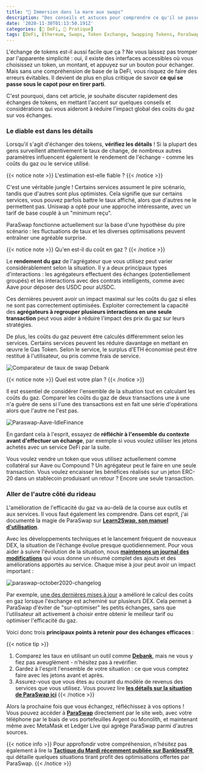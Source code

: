 ```yaml
---
title: "🐊 Immersion dans la mare aux swaps"
description: "Des conseils et astuces pour comprendre ce qu'il se passe sous le capot avec les aggrégateurs d'échanges décentralisés et comment les utiliser au mieux."
date: '2020-11-30T01:13:50.191Z'
categories: [🌌 DeFi, 💸 Pratique]
tags: [DeFi, Ethereum, Swaps, Token Exchange, Swapping Tokens, ParaSwap, Uniswap, Balancer, Curve, SushiSwap, Aave, Compound]
---
```


L'échange de tokens est-il aussi facile que ça ? Ne vous laissez pas tromper par l'apparente simplicité : oui, il existe des interfaces accessibles où vous choisissez un token, un montant, et appuyez sur un bouton pour échanger. Mais sans une compréhension de base de la DeFi, vous risquez de faire des erreurs évitables.  Il devient de plus en plus critique de savoir **ce qui se passe sous le capot pour en tirer parti**. 

C'est pourquoi, dans cet article, je souhaite discuter rapidement des échanges de tokens, en mettant l'accent sur quelques conseils et considérations qui vous aideront à réduire l'impact global des coûts du gaz sur vos échanges. 

### Le diable est dans les détails

Lorsqu'il s'agit d'échanger des tokens, **vérifiez les détails** ! Si la plupart des gens surveillent attentivement le taux de change, de nombreux autres paramètres influencent également le rendement de l'échange - comme les coûts du gaz ou le service utilisé.

{{< notice note >}}
L'estimation est-elle fiable ?
{{< /notice >}}

C'est une véritable jungle ! Certains services assument le pire scénario, tandis que d'autres sont plus optimistes. Cela signifie que sur certains services, vous pouvez parfois battre le taux affiché, alors que d'autres ne le permettent pas. Uniswap a opté pour une approche intéressante, avec un tarif de base couplé à un "minimum reçu". 

ParaSwap fonctionne actuellement sur la base d'une hypothèse du pire scénario : les fluctuations de taux et les diverses optimisations peuvent entraîner une agréable surprise.

{{< notice note >}}
Qu'en est-il du coût en gaz ?
{{< /notice >}}

Le **rendement du gaz** de l'agrégateur que vous utilisez peut varier considérablement selon la situation. Il y a deux principaux types d'interactions : les agrégateurs effectuent des échanges (potentiellement groupés) et les interactions avec des contrats intelligents, comme avec Aave pour déposer des USDC pour aUSDC. 

Ces dernières peuvent avoir un impact maximal sur les coûts du gaz si elles ne sont pas correctement optimisées. Exploiter correctement la capacité des **agrégateurs à regrouper plusieurs interactions en une seule transaction** peut vous aider à réduire l'impact des prix du gaz sur leurs stratégies.

De plus, les coûts du gaz peuvent être calculés différemment selon les services. Certains services peuvent les réduire davantage en mettant en œuvre le Gas Token. Selon le service, le surplus d'ETH économisé peut être restitué à l'utilisateur, ou pris comme frais de service.

![Comparateur de taux de swap Debank](/img/2020/swap-swamps/debank.png "Comparateur de taux de swap Debank")

{{< notice note >}}
Quel est votre plan ?
{{< /notice >}}

Il est essentiel de considérer l'ensemble de la situation tout en calculant les coûts du gaz. Comparer les coûts du gaz de deux transactions une à une n'a guère de sens si l'une des transactions est en fait une série d'opérations alors que l'autre ne l'est pas. 

![Paraswap-Aave-IdleFinance](/img/2020/swap-swamps/paraswap-aave-idle.png "ParaSwap peut regrouper un retrait de Idle Finance, un swap et un dépôt sur Aave en une seule transaction")

En gardant cela à l'esprit, essayez de **réfléchir à l'ensemble du contexte avant d'effectuer un échange**, par exemple si vous voulez utiliser les jetons achetés avec un service DeFi par la suite.

Vous voulez vendre un token que vous utilisez actuellement comme collatéral sur Aave ou Compound ? Un agrégateur peut le faire en une seule transaction. Vous voulez encaisser les bénéfices réalisés sur un jeton ERC-20 dans un stablecoin produisant un retour ? Encore une seule transaction.

### Aller de l'autre côté du rideau

L'amélioration de l'efficacité du gaz va au-delà de la course aux outils et aux services. Il vous faut également les comprendre. Dans cet esprit, j'ai documenté la magie de ParaSwap sur **[Learn2Swap, son manuel d'utilisation](https://learn2swap.com/l2s/)**.

Avec les développements techniques et le lancement fréquent de nouveaux DEX, la situation de l'échange évolue presque quotidiennement. Pour vous aider à suivre l'évolution de la situation, nous **[maintenons un journal des modifications](https://learn2swap.com/l2s/links-and-resources/changelog-2020)** qui vous donne un résumé complet des ajouts et des améliorations apportés au service. Chaque mise à jour peut avoir un impact important :

![paraswap-october2020-changelog](/img/2020/swap-swamps/paraswap-october2020-changelog.png "Octobre a été un mois chargé pour ParaSwap !")

Par exemple, [une des dernières mises à jour](https://twitter.com/paraswap/status/1321417337703223304?s=20) a amélioré le calcul des coûts en gaz lorsque l'éxchange est acheminé sur plusieurs DEX. Cela permet à ParaSwap d'éviter  de "sur-optimiser" les petits échanges, sans que l'utilisateur ait activement à choisir entre obtenir le meilleur tarif ou optimiser l'efficacité du gaz.

Voici donc trois **principaux points à retenir pour des échanges efficaces** :

{{< notice tip  >}}
1. Comparez les taux en utilisant un outil comme **[Debank](https://debank.com/swap)**, mais ne vous y fiez pas aveuglément - n'hésitez pas à revérifier.
2. Gardez à l'esprit l'ensemble de votre situation : ce que vous comptez faire avec les jetons avant et après.
3. Assurez-vous que vous êtes au courant du modèle de revenus des services que vous utilisez. Vous pouvez lire **[les détails sur la situation de ParaSwap ici](https://app.gitbook.com/@paraswap-network/s/l2s/understanding-paraswap/fees)**
{{< /notice >}}

Alors la prochaine fois que vous échangez, réfléchissez à vos options ! Vous pouvez accéder à **[ParaSwap](https://paraswap.io/)** directement par le site web, avec votre téléphone par le biais de vos portefeuilles Argent ou Monolith, et maintenant même avec MetaMask et Ledger Live qui agrége ParaSwap parmi d'autres sources.

{{< notice info  >}}
Pour approfondir votre compréhension, n'hésitez pas également à lire la **[Tactique du Mardi récemment publiée sur BanklessFR](https://banklessfr.substack.com/p/-la-pratique-du-mardi-comment-changer)**, qui détaille quelques situations tirant profit des optimisations offertes par ParaSwap.
{{< /notice >}}